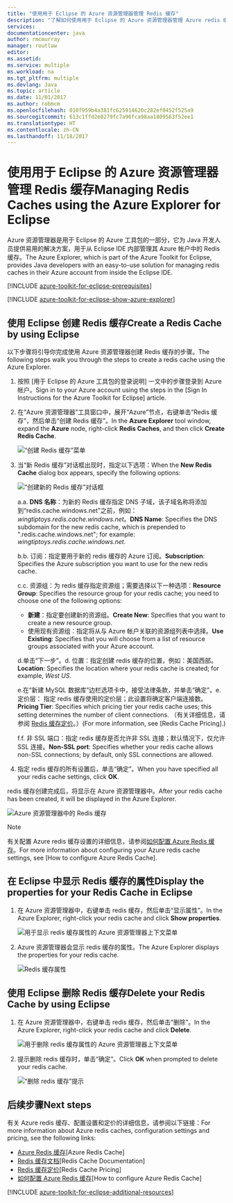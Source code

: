 ```yaml
---
title: "使用用于 Eclipse 的 Azure 资源管理器管理 Redis 缓存"
description: "了解如何使用用于 Eclipse 的 Azure 资源管理器管理 Azure redis 缓存。"
services: 
documentationcenter: java
author: rmcmurray
manager: routlaw
editor: 
ms.assetid: 
ms.service: multiple
ms.workload: na
ms.tgt_pltfrm: multiple
ms.devlang: Java
ms.topic: article
ms.date: 11/01/2017
ms.author: robmcm
ms.openlocfilehash: 010f959b4a381fc625914620c282ef0452f525a9
ms.sourcegitcommit: 613c1ffd2e0279fc7a96fca98aa1809563f52ee1
ms.translationtype: HT
ms.contentlocale: zh-CN
ms.lasthandoff: 11/18/2017
---
```

# <a name="managing-redis-caches-using-the-azure-explorer-for-eclipse"></a><span data-ttu-id="de0fc-103">使用用于 Eclipse 的 Azure 资源管理器管理 Redis 缓存</span><span class="sxs-lookup"><span data-stu-id="de0fc-103">Managing Redis Caches using the Azure Explorer for Eclipse</span></span>

<span data-ttu-id="de0fc-104">Azure 资源管理器是用于 Eclipse 的 Azure 工具包的一部分，它为 Java 开发人员提供易用的解决方案，用于从 Eclipse IDE 内部管理其 Azure 帐户中的 Redis 缓存。</span><span class="sxs-lookup"><span data-stu-id="de0fc-104">The Azure Explorer, which is part of the Azure Toolkit for Eclipse, provides Java developers with an easy-to-use solution for managing redis caches in their Azure account from inside the Eclipse IDE.</span></span>

[!INCLUDE [azure-toolkit-for-eclipse-prerequisites](../includes/azure-toolkit-for-eclipse-prerequisites.md)]

[!INCLUDE [azure-toolkit-for-eclipse-show-azure-explorer](../includes/azure-toolkit-for-eclipse-show-azure-explorer.md)]

## <a name="create-a-redis-cache-by-using-eclipse"></a><span data-ttu-id="de0fc-105">使用 Eclipse 创建 Redis 缓存</span><span class="sxs-lookup"><span data-stu-id="de0fc-105">Create a Redis Cache by using Eclipse</span></span>

<span data-ttu-id="de0fc-106">以下步骤将引导你完成使用 Azure 资源管理器创建 Redis 缓存的步骤。</span><span class="sxs-lookup"><span data-stu-id="de0fc-106">The following steps walk you through the steps to create a redis cache using the Azure Explorer.</span></span>

1. <span data-ttu-id="de0fc-107">按照 [用于 Eclipse 的 Azure 工具包的登录说明] 一文中的步骤登录到 Azure 帐户。</span><span class="sxs-lookup"><span data-stu-id="de0fc-107">Sign in to your Azure account using the steps in the [Sign In Instructions for the Azure Toolkit for Eclipse] article.</span></span>

1. <span data-ttu-id="de0fc-108">在“Azure 资源管理器”工具窗口中，展开“Azure”节点，右键单击“Redis 缓存”，然后单击“创建 Redis 缓存”。</span><span class="sxs-lookup"><span data-stu-id="de0fc-108">In the **Azure Explorer** tool window, expand the **Azure** node, right-click **Redis Caches**, and then click **Create Redis Cache**.</span></span>

   ![“创建 Redis 缓存”菜单][CR01]

1. <span data-ttu-id="de0fc-110">当“新 Redis 缓存”对话框出现时，指定以下选项：</span><span class="sxs-lookup"><span data-stu-id="de0fc-110">When the **New Redis Cache** dialog box appears, specify the following options:</span></span>

   ![“创建新的 Redis 缓存”对话框][CR02]

   <span data-ttu-id="de0fc-112">a.</span><span class="sxs-lookup"><span data-stu-id="de0fc-112">a.</span></span> <span data-ttu-id="de0fc-113">**DNS 名称**：为新的 Redis 缓存指定 DNS 子域，该子域名称将添加到“redis.cache.windows.net”之前，例如：*wingtiptoys.redis.cache.windows.net*。</span><span class="sxs-lookup"><span data-stu-id="de0fc-113">**DNS Name**: Specifies the DNS subdomain for the new redis cache, which is prepended to ".redis.cache.windows.net"; for example: *wingtiptoys.redis.cache.windows.net*.</span></span>

   <span data-ttu-id="de0fc-114">b.</span><span class="sxs-lookup"><span data-stu-id="de0fc-114">b.</span></span> <span data-ttu-id="de0fc-115">订阅：指定要用于新的 redis 缓存的 Azure 订阅。</span><span class="sxs-lookup"><span data-stu-id="de0fc-115">**Subscription**: Specifies the Azure subscription you want to use for the new redis cache.</span></span>

   <span data-ttu-id="de0fc-116">c.</span><span class="sxs-lookup"><span data-stu-id="de0fc-116">c.</span></span> <span data-ttu-id="de0fc-117">资源组：为 redis 缓存指定资源组；需要选择以下一种选项：</span><span class="sxs-lookup"><span data-stu-id="de0fc-117">**Resource Group**: Specifies the resource group for your redis cache; you need to choose one of the following options:</span></span>
      * <span data-ttu-id="de0fc-118">**新建**：指定要创建新的资源组。</span><span class="sxs-lookup"><span data-stu-id="de0fc-118">**Create New**: Specifies that you want to create a new resource group.</span></span>
      * <span data-ttu-id="de0fc-119">使用现有资源组：指定将从与 Azure 帐户关联的资源组列表中选择。</span><span class="sxs-lookup"><span data-stu-id="de0fc-119">**Use Existing**: Specifies that you will choose from a list of resource groups associated with your Azure account.</span></span>

   <span data-ttu-id="de0fc-120">d.单击“下一步”。</span><span class="sxs-lookup"><span data-stu-id="de0fc-120">d.</span></span> <span data-ttu-id="de0fc-121">位置：指定创建 redis 缓存的位置，例如：美国西部。</span><span class="sxs-lookup"><span data-stu-id="de0fc-121">**Location**: Specifies the location where your redis cache is created; for example, *West US*.</span></span>

   <span data-ttu-id="de0fc-122">e.在“新建 MySQL 数据库”边栏选项卡中，接受法律条款，并单击“确定”。</span><span class="sxs-lookup"><span data-stu-id="de0fc-122">e.</span></span> <span data-ttu-id="de0fc-123">定价层： 指定 redis 缓存使用的定价层；此设置将确定客户端连接数。</span><span class="sxs-lookup"><span data-stu-id="de0fc-123">**Pricing Tier**: Specifies which pricing tier your redis cache uses; this setting determines the number of client connections.</span></span> <span data-ttu-id="de0fc-124">（有关详细信息，请参阅 [Redis 缓存定价]。）</span><span class="sxs-lookup"><span data-stu-id="de0fc-124">(For more information, see [Redis Cache Pricing].)</span></span>

   <span data-ttu-id="de0fc-125">f.</span><span class="sxs-lookup"><span data-stu-id="de0fc-125">f.</span></span> <span data-ttu-id="de0fc-126">非 SSL 端口：指定 redis 缓存是否允许非 SSL 连接；默认情况下，仅允许 SSL 连接。</span><span class="sxs-lookup"><span data-stu-id="de0fc-126">**Non-SSL port**: Specifies whether your redis cache allows non-SSL connections; by default, only SSL connections are allowed.</span></span>

1. <span data-ttu-id="de0fc-127">指定 redis 缓存的所有设置后，单击“确定”。</span><span class="sxs-lookup"><span data-stu-id="de0fc-127">When you have specified all your redis cache settings, click **OK**.</span></span>

<span data-ttu-id="de0fc-128">redis 缓存创建完成后，将显示在 Azure 资源管理器中。</span><span class="sxs-lookup"><span data-stu-id="de0fc-128">After your redis cache has been created, it will be displayed in the Azure Explorer.</span></span>

   ![Azure 资源管理器中的 Redis 缓存][CR03]

> [!NOTE]
>
> <span data-ttu-id="de0fc-130">有关配置 Azure redis 缓存设置的详细信息，请参阅[如何配置 Azure Redis 缓存]。</span><span class="sxs-lookup"><span data-stu-id="de0fc-130">For more information about configuring your Azure redis cache settings, see [How to configure Azure Redis Cache].</span></span>
>

## <a name="display-the-properties-for-your-redis-cache-in-eclipse"></a><span data-ttu-id="de0fc-131">在 Eclipse 中显示 Redis 缓存的属性</span><span class="sxs-lookup"><span data-stu-id="de0fc-131">Display the properties for your Redis Cache in Eclipse</span></span>

1. <span data-ttu-id="de0fc-132">在 Azure 资源管理器中，右键单击 redis 缓存，然后单击“显示属性”。</span><span class="sxs-lookup"><span data-stu-id="de0fc-132">In the Azure Explorer, right-click your redis cache and click **Show properties**.</span></span>

   ![用于显示 redis 缓存属性的 Azure 资源管理器上下文菜单][SP01]

1. <span data-ttu-id="de0fc-134">Azure 资源管理器会显示 redis 缓存的属性。</span><span class="sxs-lookup"><span data-stu-id="de0fc-134">The Azure Explorer displays the properties for your redis cache.</span></span>

   ![Redis 缓存属性][SP02]

## <a name="delete-your-redis-cache-by-using-eclipse"></a><span data-ttu-id="de0fc-136">使用 Eclipse 删除 Redis 缓存</span><span class="sxs-lookup"><span data-stu-id="de0fc-136">Delete your Redis Cache by using Eclipse</span></span>

1. <span data-ttu-id="de0fc-137">在 Azure 资源管理器中，右键单击 redis 缓存，然后单击“删除”。</span><span class="sxs-lookup"><span data-stu-id="de0fc-137">In the Azure Explorer, right-click your redis cache and click **Delete**.</span></span>

   ![用于删除 redis 缓存属性的 Azure 资源管理器上下文菜单][DE01]

1. <span data-ttu-id="de0fc-139">提示删除 redis 缓存时，单击“确定”。</span><span class="sxs-lookup"><span data-stu-id="de0fc-139">Click **OK** when prompted to delete your redis cache.</span></span>

   ![“删除 redis 缓存”提示][DE02]

## <a name="next-steps"></a><span data-ttu-id="de0fc-141">后续步骤</span><span class="sxs-lookup"><span data-stu-id="de0fc-141">Next steps</span></span>

<span data-ttu-id="de0fc-142">有关 Azure redis 缓存、配置设置和定价的详细信息，请参阅以下链接：</span><span class="sxs-lookup"><span data-stu-id="de0fc-142">For more information about Azure redis caches, configuration settings and pricing, see the following links:</span></span>

* <span data-ttu-id="de0fc-143">[Azure Redis 缓存]</span><span class="sxs-lookup"><span data-stu-id="de0fc-143">[Azure Redis Cache]</span></span>
* <span data-ttu-id="de0fc-144">[Redis 缓存文档]</span><span class="sxs-lookup"><span data-stu-id="de0fc-144">[Redis Cache Documentation]</span></span>
* <span data-ttu-id="de0fc-145">[Redis 缓存定价]</span><span class="sxs-lookup"><span data-stu-id="de0fc-145">[Redis Cache Pricing]</span></span>
* <span data-ttu-id="de0fc-146">[如何配置 Azure Redis 缓存]</span><span class="sxs-lookup"><span data-stu-id="de0fc-146">[How to configure Azure Redis Cache]</span></span>

[!INCLUDE [azure-toolkit-for-eclipse-additional-resources](../includes/azure-toolkit-for-eclipse-additional-resources.md)]

<!-- URL List -->

[Redis 缓存定价]: https://azure.microsoft.com/pricing/details/cache/
[Azure Redis 缓存]: https://azure.microsoft.com/services/cache/
[Redis 缓存文档]: /azure/redis-cache/
[如何配置 Azure Redis 缓存]: /azure/redis-cache/cache-configure

<!-- IMG List -->

[CR01]: media/azure-toolkit-for-eclipse-managing-redis-caches-using-azure-explorer/CR01.png
[CR02]: media/azure-toolkit-for-eclipse-managing-redis-caches-using-azure-explorer/CR02.png
[CR03]: media/azure-toolkit-for-eclipse-managing-redis-caches-using-azure-explorer/CR03.png

[SP01]: media/azure-toolkit-for-eclipse-managing-redis-caches-using-azure-explorer/SP01.png
[SP02]: media/azure-toolkit-for-eclipse-managing-redis-caches-using-azure-explorer/SP02.png

[DE01]: media/azure-toolkit-for-eclipse-managing-redis-caches-using-azure-explorer/DE01.png
[DE02]: media/azure-toolkit-for-eclipse-managing-redis-caches-using-azure-explorer/DE02.png
